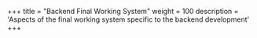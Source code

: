 +++
title = "Backend Final Working System"
weight = 100
description = 'Aspects of the final working system specific to the backend development'
+++
